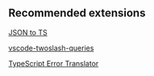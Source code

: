 ## Recommended extensions

[JSON to TS](https://marketplace.visualstudio.com/items?itemName=MariusAlchimavicius.json-to-ts)


[vscode-twoslash-queries](https://marketplace.visualstudio.com/items?itemName=Orta.vscode-twoslash-queries)


[TypeScript Error Translator](https://marketplace.visualstudio.com/items?itemName=mattpocock.ts-error-translator)
